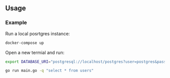 ## Usage

### Example

Run a local posrtgres instance:

```bash
docker-compose up
```

Open a new termial and run:

```bash
export DATABASE_URI="postgresql://localhost/postgres?user=postgres&password=mypassword&sslmode=disable"

go run main.go -q "select * from users"
```
